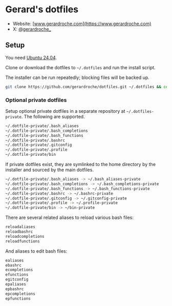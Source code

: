 # Gerard's dotfiles

- Website: [www.gerardroche.com](https://www.gerardroche.com)
- X: [@gerardroche_](https://x.com/gerardroche_)

## Setup

You need [Ubuntu 24.04](https://ubuntu.com/tutorials/install-ubuntu-desktop#1-overview).

Clone or download the dotfiles to `~/.dotfiles` and run the install script.

The installer can be run repeatedly; blocking files will be backed up.

```sh
git clone https://github.com/gerardroche/dotfiles.git ~/.dotfiles && cd ~/.dotfiles && ./install
```

### Optional private dotfiles

Setup optional private dotfiles in a separate repository at `~/.dotfiles-private`. The following are supported.

```sh
~/.dotfile-private/.bash_aliases
~/.dotfile-private/.bash_completions
~/.dotfile-private/.bash_functions
~/.dotfile-private/.bashrc
~/.dotfile-private/.gitconfig
~/.dotfile-private/.profile
~/.dotfile-private/bin
```

If private dotfiles exist, they are symlinked to the home directory by the installer and sourced by the main dotfiles.

```sh
~/.dotfile-private/.bash_aliases -> ~/.bash_aliases-private
~/.dotfile-private/.bash_completions -> ~/.bash_completions-private
~/.dotfile-private/.bash_functions -> ~/.bash_functions-private
~/.dotfile-private/.bashrc -> ~/.bashrc-private
~/.dotfile-private/.gitconfig -> ~/.gitconfig-private
~/.dotfile-private/.profile -> ~/.profile-private
~/.dotfile-private/bin -> ~/bin-private
```

There are several related aliases to reload various bash files:

```sh
reloadaliases
reloadbashrc
reloadcompletions
reloadfunctions
```

And aliases to edit bash files:

```sh
ealiases
ebashrc
ecompletions
efunctions
egitconfig
epaliases
epbashrc
epcompletions
epfunctions
```
